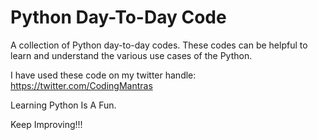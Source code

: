 # Python Day-To-Day Code

A collection of Python day-to-day codes. These codes can be helpful to learn and understand the various use cases of the Python.

I have used these code on my twitter handle: <https://twitter.com/CodingMantras>

Learning Python Is A Fun.

Keep Improving!!!

